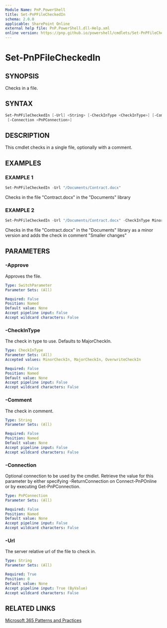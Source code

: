 ```yaml
---
Module Name: PnP.PowerShell
title: Set-PnPFileCheckedIn
schema: 2.0.0
applicable: SharePoint Online
external help file: PnP.PowerShell.dll-Help.xml
online version: https://pnp.github.io/powershell/cmdlets/Set-PnPFileCheckedIn.html
---
```

 
# Set-PnPFileCheckedIn

## SYNOPSIS
Checks in a file.

## SYNTAX

```powershell
Set-PnPFileCheckedIn [-Url] <String> [-CheckInType <CheckInType>] [-Comment <String>] [-Approve]
 [-Connection <PnPConnection>] 
```

## DESCRIPTION
This cmdlet checks in a single file, optionally with a comment.

## EXAMPLES

### EXAMPLE 1
```powershell
Set-PnPFileCheckedIn -Url "/Documents/Contract.docx"
```

Checks in the file "Contract.docx" in the "Documents" library

### EXAMPLE 2
```powershell
Set-PnPFileCheckedIn -Url "/Documents/Contract.docx" -CheckInType MinorCheckIn -Comment "Smaller changes"
```

Checks in the file "Contract.docx" in the "Documents" library as a minor version and adds the check in comment "Smaller changes"

## PARAMETERS

### -Approve
Approves the file.

```yaml
Type: SwitchParameter
Parameter Sets: (All)

Required: False
Position: Named
Default value: None
Accept pipeline input: False
Accept wildcard characters: False
```

### -CheckInType
The check in type to use. Defaults to MajorCheckIn.

```yaml
Type: CheckInType
Parameter Sets: (All)
Accepted values: MinorCheckIn, MajorCheckIn, OverwriteCheckIn

Required: False
Position: Named
Default value: None
Accept pipeline input: False
Accept wildcard characters: False
```

### -Comment
The check in comment.

```yaml
Type: String
Parameter Sets: (All)

Required: False
Position: Named
Default value: None
Accept pipeline input: False
Accept wildcard characters: False
```

### -Connection
Optional connection to be used by the cmdlet. Retrieve the value for this parameter by either specifying -ReturnConnection on Connect-PnPOnline or by executing Get-PnPConnection.

```yaml
Type: PnPConnection
Parameter Sets: (All)

Required: False
Position: Named
Default value: None
Accept pipeline input: False
Accept wildcard characters: False
```

### -Url
The server relative url of the file to check in.

```yaml
Type: String
Parameter Sets: (All)

Required: True
Position: 0
Default value: None
Accept pipeline input: True (ByValue)
Accept wildcard characters: False
```



## RELATED LINKS

[Microsoft 365 Patterns and Practices](https://aka.ms/m365pnp)

